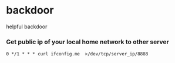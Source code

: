 # backdoor
helpful backdoor

### Get public ip of your local home network to other server
```
0 */1 * * * curl ifconfig.me  >/dev/tcp/server_ip/8888
```
